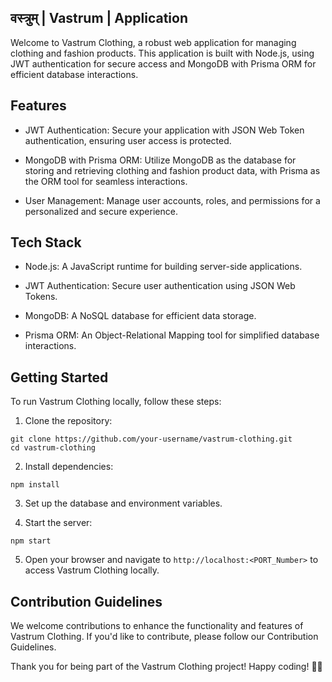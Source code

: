 ## वस्त्रुम् | Vastrum | Application

Welcome to Vastrum Clothing, a robust web application for managing clothing and fashion products. This application is built with Node.js, using JWT authentication for secure access and MongoDB with Prisma ORM for efficient database interactions.

## Features
* JWT Authentication: Secure your application with JSON Web Token authentication, ensuring user access is protected.

* MongoDB with Prisma ORM: Utilize MongoDB as the database for storing and retrieving clothing and fashion product data, with Prisma as the ORM tool for seamless interactions.

* User Management: Manage user accounts, roles, and permissions for a personalized and secure experience.

## Tech Stack
* Node.js: A JavaScript runtime for building server-side applications.

* JWT Authentication: Secure user authentication using JSON Web Tokens.

* MongoDB: A NoSQL database for efficient data storage.

* Prisma ORM: An Object-Relational Mapping tool for simplified database interactions.

## Getting Started
To run Vastrum Clothing locally, follow these steps:

1. Clone the repository:

```
git clone https://github.com/your-username/vastrum-clothing.git
cd vastrum-clothing
``` 

2. Install dependencies:

```
npm install
```

3. Set up the database and environment variables.

4. Start the server:

```
npm start
``` 

5. Open your browser and navigate to `http://localhost:<PORT_Number>` to access Vastrum Clothing locally.


## Contribution Guidelines
We welcome contributions to enhance the functionality and features of Vastrum Clothing. If you'd like to contribute, please follow our Contribution Guidelines.

Thank you for being part of the Vastrum Clothing project! Happy coding! 🚀✨